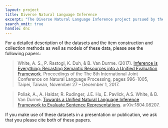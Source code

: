 ```yaml
---
layout: project
title: Diverse Natural Language Inference
excerpt: "The Diverse Natural Language Inference project pursued by the Decompositional Semantics Initiative."
search_omit: true
handle: dnc
---
```


For a detailed description of the datasets and the item construction and collection methods as well as models of these data, please see the following papers:

> White, A. S., P. Rastogi, K. Duh, & B. Van Durme. (2017). [Inference is Everything: Recasting Semantic Resources into a Unified Evaluation Framework](http://aclweb.org/anthology/I/I17/I17-1100.pdf). Proceedings of the The 8th International Joint Conference on Natural Language Processing, pages 996–1005, Taipei, Taiwan, November 27 – December 1, 2017.

> Poliak, A., A. Haldar, R. Rudinger, J.E. Hu, E. Pavlick, A.S. White, & B. Van Durme. [Towards a Unified Natural Language Inference Framework to Evaluate Sentence Representations](https://arxiv.org/pdf/1804.08207.pdf). arXiv:1804.08207.

If you make use of these datasets in a presentation or publication, we ask that you please cite both of these papers.
